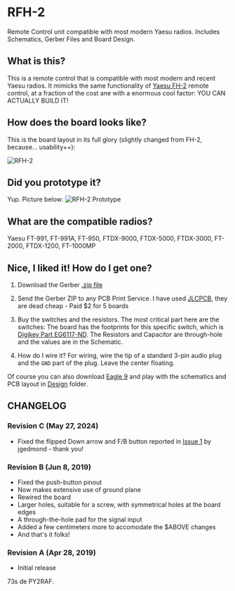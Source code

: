 # RFH-2
Remote Control unit compatible with most modern Yaesu radios. Includes Schematics, Gerber Files and Board Design.

## What is this?
This is a remote control that is compatible with most modern and recent Yaesu radios. It mimicks the same functionality of [Yaesu FH-2](http://lmgtfy.com/?q=yaesu+fh-2) remote control, at a fraction of the cost ane with a enormous cool factor: YOU CAN ACTUALLY BUILD IT!

## How does the board looks like?
This is the board layout in its full glory (slightly changed from FH-2, because... usability++):

![RFH-2](https://raw.githubusercontent.com/rfrht/RFH-2/master/Design/RFH-2-top.png)

## Did you prototype it?
Yup. Picture below:
![RFH-2 Prototype](https://raw.githubusercontent.com/rfrht/RFH-2/master/Design/prototype.jpg)

## What are the compatible radios?
Yaesu FT-991, FT-991A, FT-950, FTDX-9000, FTDX-5000, FTDX-3000, FT-2000, FTDX-1200, FT-1000MP

## Nice, I liked it! How do I get one?
1. Download the Gerber [.zip file](https://github.com/rfrht/RFH-2/raw/master/Design/RFH-2-gerbers.zip)

2. Send the Gerber ZIP to any PCB Print Service. I have used [JLCPCB](https://jlcpcb.com/quote), they are dead cheap - Paid $2 for 5 boards

3. Buy the switches and the resistors. The most critical part here are the switches: The board has the footprints for this specific switch, which is [Digikey Part EG6117-ND](https://www.digikey.com/products/en?keywords=eg6117-nd). The Resistors and Capacitor are through-hole and the values are in the Schematic.

4. How do I wire it? For wiring, wire the tip of a standard 3-pin audio plug and the `GND` part of the plug. Leave the center floating.

Of course you can also download [Eagle 9](https://www.autodesk.com/products/eagle/free-download) and play with the schematics and PCB layout in [Design](/Design) folder.

## CHANGELOG

### Revision C (May 27, 2024)
* Fixed the flipped Down arrow and F/B button reported in [Issue 1](https://github.com/rfrht/RFH-2/issues/1) by jgedmond - thank you!

### Revision B (Jun 8, 2019)
* Fixed the push-button pinout
* Now makes extensive use of ground plane
* Rewired the board
* Larger holes, suitable for a screw, with symmetrical holes at the board edges
* A through-the-hole pad for the signal input
* Added a few centimeters more to accomodate the $ABOVE changes
* And that's it folks!

### Revision A (Apr 28, 2019)
* Initial release

73s de PY2RAF.
